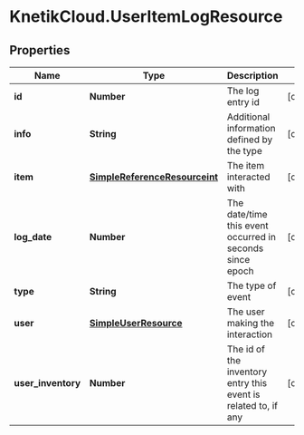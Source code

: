 # KnetikCloud.UserItemLogResource

## Properties
Name | Type | Description | Notes
------------ | ------------- | ------------- | -------------
**id** | **Number** | The log entry id | [optional] 
**info** | **String** | Additional information defined by the type | [optional] 
**item** | [**SimpleReferenceResourceint**](SimpleReferenceResourceint.md) | The item interacted with | [optional] 
**log_date** | **Number** | The date/time this event occurred in seconds since epoch | [optional] 
**type** | **String** | The type of event | [optional] 
**user** | [**SimpleUserResource**](SimpleUserResource.md) | The user making the interaction | [optional] 
**user_inventory** | **Number** | The id of the inventory entry this event is related to, if any | [optional] 


